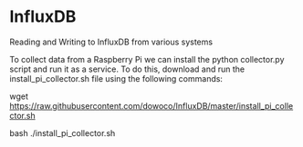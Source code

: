 # InfluxDB
Reading and Writing to InfluxDB from various systems

To collect data from a Raspberry Pi we can install the python collector.py script and run it as a service. To do this, 
download and run the install_pi_collector.sh file using the following commands:

wget https://raw.githubusercontent.com/dowoco/InfluxDB/master/install_pi_collector.sh

bash ./install_pi_collector.sh


